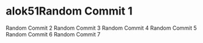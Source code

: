 # alok51Random Commit 1
Random Commit 2
Random Commit 3
Random Commit 4
Random Commit 5
Random Commit 6
Random Commit 7
